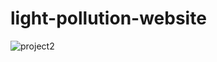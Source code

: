 # light-pollution-website

![project2](https://user-images.githubusercontent.com/56271645/211163172-8c0d4113-b611-4aef-86f7-686737acc331.png)
